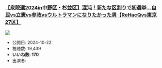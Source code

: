 ### [【衆院選2024in中野区・杉並区】混沌！新たな区割りで初選挙…自民vs立憲vs参政vsウルトラマンになりたかった男【ReHacQvs東京27区】](https://www.youtube.com/watch?v=9pjkazH95Js)
[![](https://img.youtube.com/vi/9pjkazH95Js/hqdefault.jpg)](https://www.youtube.com/watch?v=9pjkazH95Js)
-   公開日: 2024-10-22
-   視聴数: 19,439
-   **いいね数: 170**
-   出演者: 
